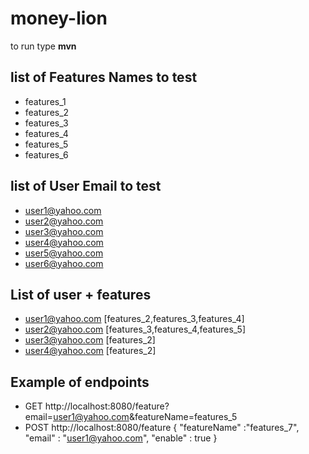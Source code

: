 # money-lion
to run type <b>mvn</b>

list of Features Names to test
-
- features_1
- features_2
- features_3
- features_4
- features_5
- features_6

list of User Email to test
-
- user1@yahoo.com
- user2@yahoo.com
- user3@yahoo.com
- user4@yahoo.com
- user5@yahoo.com
- user6@yahoo.com

List of user + features
-
- user1@yahoo.com [features_2,features_3,features_4]
- user2@yahoo.com [features_3,features_4,features_5]
- user3@yahoo.com [features_2]
- user4@yahoo.com [features_2]

Example of endpoints
-
- GET http://localhost:8080/feature?email=user1@yahoo.com&featureName=features_5
- POST http://localhost:8080/feature {
                                   	"featureName" :"features_7",
                                   	"email" : "user1@yahoo.com",
                                   	"enable" : true
                                   }



